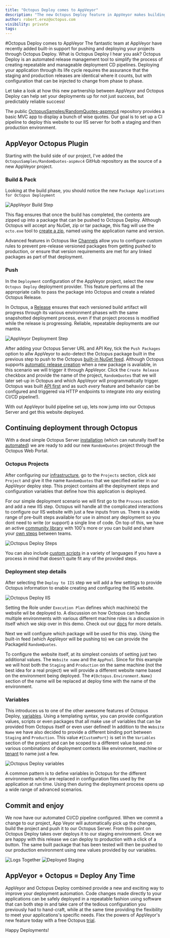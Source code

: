```yaml
---
title: "Octopus Deploy comes to AppVeyor"
description: "The new Octopus Deploy feature in AppVeyor makes building Continuous Deployments even easier"
author: robert.erez@octopus.com
visibility: private
tags:
---
```


#Octopus Deploy comes to AppVeyor
The fantastic team at AppVeyor have recently added built-in support for pushing and deploying your projects through Octopus Deploy. What is Octopus Deploy I hear you ask? Octopus Deploy is an automated release management tool to simplify the process of creating repeatable and manageable deployment CD pipelines. Deploying your application through its life cycle requires the assurance that the staging and production releases are identical where it counts, but with configuration that can be injected to change from phase to phase.

Let take a look at how this new partnership between AppVeyor and Octopus Deploy can help set your deployments up for not just success, but predictably reliable success!

The public [OctopusSamples/RandomQuotes-aspmvc4](https://github.com/OctopusSamples/RandomQuotes-aspmvc4) repository provides a basic MVC app to display a bunch of wise quotes. Our goal is to set up a CI pipeline to deploy this website to our IIS server for both a staging and then production environment.

## AppVeyor Octopus Plugin
Starting with the build side of our project, I've added the `OctopusSamples/RandomQuotes-aspmvc4` GitHub repository as the source of a new AppVeyor project.

### Build & Pack
Looking at the build phase, you should notice the new `Package Applications for Octopus Deployment`

![AppVeyor Build Step](appveyor_build_step.png)

This flag ensures that once the build has completed, the contents are zipped up into a package that can be pushed to Octopus Deploy. Although Octopus will accept any NuGet, zip or tar package, this flag will use the `octo.exe` tool to [create a zip](https://octopus.com/docs/packaging-applications/creating-packages/creating-zip-packages), named using the application name and version.

 Advanced features in Octopus like [Channels](https://octopus.com/docs/deployment-process/channels) allow you to configure custom rules to prevent pre-release versioned packages from getting pushed to production, or ensure that version requirements are met for any linked packages as part of that deployment.

### Push
In the `Deployment` configuration of the AppVeyor project, select the new `Octopus Deploy` deployment provider. This feature performs all the appropriate calls to pass the package into Octopus and create a related Octopus Release.

In Octopus, a [Release](https://octopus.com/docs/deployment-process/releases) ensures that each versioned build artifact will progress through its various environment phases with the same snapshotted deployment process, even if that project process is modified while the release is progressing. Reliable, repeatable deployments are our mantra.

![AppVeyor Deployment Step](appveyor_build_deployment.png)

After adding your Octopus Server URL and API Key, tick the `Push Packages` option to allw AppVeyor to auto-detect the Octopus package built in the previous step to push to the Octopus [built-in NuGet feed](https://octopus.com/docs/packaging-applications/package-repositories/pushing-packages-to-the-built-in-repository). Although Octopus supports [automatic release creation](https://octopus.com/docs/deployment-process/releases/automatic-release-creation) when a new package is available, in this scenario we will trigger it through AppVeyor. Click the `Create Release` checkbox and provide the name of the project, `RandomQuotes` that we will later set-up in Octopus and which AppVeyor will programmatically trigger. Octopus was built [API first](https://octopus.com/docs/api-and-integration/api) and as such _every_ feature and behavior can be configured and triggered via HTTP endpoints to integrate into _any_ existing CI/CD pipeline!).

With out AppVeyor build pipeline set up, lets now jump into our Octopus Server and get this website deployed.

## Continuing deployment through Octopus
With a dead simple Octopus Server [installation](https://octopus.com/docs/installation) (which can naturally itself be [automated](https://octopus.com/docs/installation/automating-installation)) we are ready to add our new `RandomQuotes` project through the Octopus Web Portal.

### Octopus Projects
After configuring our [infrastructure](https://octopus.com/docs/infrastructure), go to the `Projects` section, click `Add Project` and give it the name `RandomQuotes` that we specified earlier in our AppVeyor deploy step. This project contains all the deployment steps and configuration variables that define how this application is deployed.

For our simple deployment scenario we will first go to the `Process` section and add a new IIS step. Octopus will handle all the complicated interactions to configure our IIS website with just a few inputs from us. There is a wide range of pre-built steps available for use in almost any deployment so you dont need to write (or support) a single line of code. On top of this, we have an active [community library](https://octopus.com/docs/deployment-process/steps/community-step-templates) with 100's more or you can build and share your [own steps](https://octopus.com/docs/deployment-process/steps/community-step-templates) between teams.

![Octopus Deploy Steps](octopus_many_steps.png)

 You can also include [custom scripts](https://octopus.com/docs/deploying-applications/custom-scripts) in a variety of languages if you have a process in mind that doesn't quite fit any of the provided steps.

### Deployment step details
After selecting the `Deploy to IIS` step we will add a few settings to provide Octopus information to enable creating and configuring the IIS website.

![Octopus Deploy IIS](octopus_iis_step.png)

Setting the Role under `Execution Plan` defines which machine(s) the website wil be deployed to. A discussion on how Octopus can handle multiple environments with various different machine roles is a discussion in itself which we skip over in this demo. Check out our [docs](https://octopus.com/docs/infrastructure/environments) for more details.

Next we will configure which package will be used for this step. Using the built-in feed (which AppVeyor will be pushing to) we can provide the PackageId `RandomQuotes`.

To configure the website itself, at its simplest consists of setting just two additional values. The `Website name` and the `AppPool`. Since for this example we will host both the `Staging` and `Production` on the same machine (not the best idea for a real project) we will provide a different website name based on the environment being deployed. The `#{Octopus.Environment.Name}` section of the name will be replaced at deploy time with the name of the environment.

### Variables
 This introduces us to one of the other awesome features of Octopus Deploy, [variables](https://octopus.com/docs/deployment-process/variables). Using a templating syntax, you can provide configuration values, scripts or even packages that all make use of variables that can be provided from Octopus itself or even user defined! In addition to the `Website Name` we have also decided to provide a different binding port between  `Staging` and `Production`. This value `#{CustomPort}` is set in the `Variables` section of the project and can be scoped to a different value based on various combinations of deployment contexts like environment, machine or [tenant](https://octopus.com/docs/deployment-patterns/multi-tenant-deployments) to name just a few.

![Octopus Deploy variables](octopus_variables.png)

A common pattern is to define variables in Octopus for the different environments which are replaced in configuration files used by the application at run time. Using then during the deployment process opens up a wide range of advanced scenarios.

## Commit and enjoy
We now have our automated CI/CD pipeline configured. When we commit a change to our project, App Veyor will automatically pick up the changes, build the project and push it to our Octopus Server. From this point on Octopus Deploy takes over deploys it to our staging environment. Once we are happy with this release we can deploy to production with a click of a button. The same built package that has been tested will then be pushed to our production environment using new values provided by our variables.

![Logs Together](logs_together.png)
![Deployed Staging](deployed_staging.png)

## AppVeyor + Octopus = Deploy Any Time
AppVeyor and Octopus Deploy combined provide a new and exciting way to improve your deployment automation. Code changes made directly to your applications can be safely deployed in a repeatable fashion using software that can both step in and take care of the tedious configuration you previously had to hand-craft, while at the same time providing the flexibility to meet your applications's specific needs. Flex the powers of AppVeyor's new feature today with a free Octopus [trial](https://octopus.com/licenses/trial).

Happy Deployments!